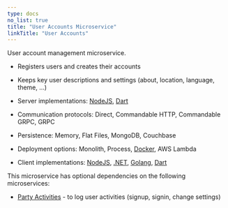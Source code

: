 ```yaml
---
type: docs
no_list: true
title: "User Accounts Microservice"
linkTitle: "User Accounts" 
---
```


User account management microservice.

- Registers users and creates their accounts
- Keeps key user descriptions and settings (about, location, language, theme, ...)

- Server implementations: [NodeJS](https://github.com/pip-services-users/pip-services-accounts-node), [Dart](https://github.com/pip-services-users/pip-services-accounts-dart)
- Communication protocols: Direct, Commandable HTTP, Commandable GRPC, GRPC
- Persistence: Memory, Flat Files, MongoDB, Couchbase
- Deployment options: Monolith, Process, [Docker](https://hub.docker.com/u/pipdevs), AWS Lambda
- Client implementations: [NodeJS](https://github.com/pip-services-users/pip-clients-accounts-node), [.NET](https://github.com/pip-services-users/pip-clients-accounts-dotnet), [Golang](https://github.com/pip-services-users/pip-clients-accounts-go), [Dart](https://github.com/pip-services-users/pip-clients-accounts-dart)


This microservice has optional dependencies on the following microservices:

- [Party Activities](../party_activities) - to log user activities (signup, signin, change settings)